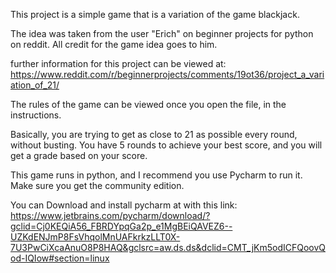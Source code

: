This project is a simple game that is a variation of the game blackjack.

The idea was taken from the user "Erich" on beginner projects for python on reddit. All credit for the game idea goes to him.

further information for this project can be viewed at: https://www.reddit.com/r/beginnerprojects/comments/19ot36/project_a_variation_of_21/

The rules of the game can be viewed once you open the file, in the instructions.

Basically, you are trying to get as close to 21 as possible every round, without busting.
You have 5 rounds to achieve your best score, and you will get a grade based on your score.

This game runs in python, and I recommend you use Pycharm to run it. Make sure you get the community edition.

You can Download and install pycharm at with this link: https://www.jetbrains.com/pycharm/download/?gclid=Cj0KEQiA56_FBRDYpqGa2p_e1MgBEiQAVEZ6--UZKdENJmP8FsVhqolMnUAFkrkzLLT0X-7U3PwCiXcaAnuO8P8HAQ&gclsrc=aw.ds.ds&dclid=CMT_jKm5odICFQoovQod-IQIow#section=linux


